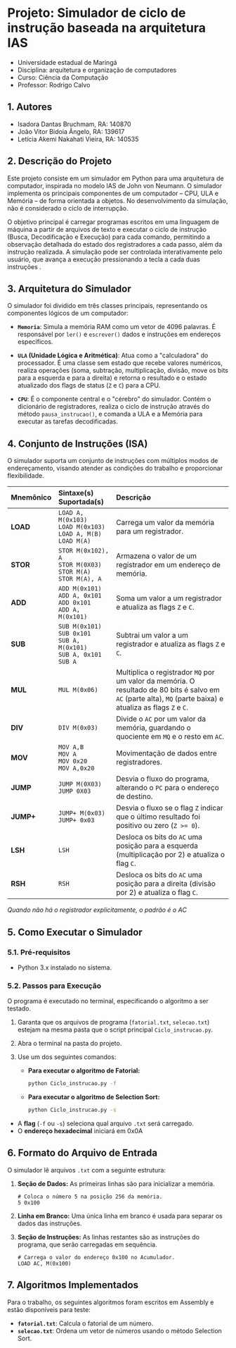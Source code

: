 # Projeto: Simulador de ciclo de instrução baseada na arquitetura IAS

- Universidade estadual de Maringá
- Disciplina: arquitetura e organização de computadores
- Curso: Ciência da Computação
- Professor: Rodrigo Calvo 

## 1. Autores

- Isadora Dantas Bruchmam, RA: 140870
- João Vitor Bidoia Ângelo, RA: 139617
- Letícia Akemi Nakahati Vieira, RA: 140535

## 2. Descrição do Projeto
Este projeto consiste em um simulador em Python para uma arquitetura de computador, inspirada no modelo IAS de John von Neumann. O simulador implementa os principais componentes de um computador – CPU, ULA e Memória – de forma orientada a objetos. No desenvolvimento da simulação, não é considerado o ciclo de interrupção.

O objetivo principal é carregar programas escritos em uma linguagem de máquina a partir de arquivos de texto e executar o ciclo de instrução (Busca, Decodificação e Execução) para cada comando, permitindo a observação detalhada do estado dos registradores a cada passo, além da instrução realizada. A simulação pode ser controlada interativamente pelo usuário, que avança a execução pressionando a tecla <ENTER> a cada duas instruções .

## 3. Arquitetura do Simulador
O simulador foi dividido em três classes principais, representando os componentes lógicos de um computador:

* **`Memoria`**: Simula a memória RAM como um vetor de 4096 palavras. É responsável por `ler()` e `escrever()` dados e instruções em endereços específicos.

* **`ULA` (Unidade Lógica e Aritmética)**: Atua como a "calculadora" do processador. É uma classe sem estado que recebe valores numéricos, realiza operações (soma, subtração, multiplicação, divisão, move os bits para a esquerda e para a direita) e retorna o resultado e o estado atualizado dos flags de status (`Z` e `C`) para a CPU.

* **`CPU`**: É o componente central e o "cérebro" do simulador. Contém o dicionário de registradores, realiza o ciclo de instrução através do método `pausa_instrucao()`, e comanda a ULA e a Memória para executar as tarefas decodificadas.

## 4. Conjunto de Instruções (ISA)
O simulador suporta um conjunto de instruções com múltiplos modos de endereçamento, visando atender as condições do trabalho e proporcionar flexibilidade.

| Mnemônico | Sintaxe(s) Suportada(s) | Descrição |
| :--- | :--- | :--- |
| **LOAD** | `LOAD A, M(0x103)`<br>`LOAD M(0x103)`<br>`LOAD A, M(B)`<br>`LOAD M(A)` | Carrega um valor da memória para um registrador. |
| **STOR** | `STOR M(0x102), A`<br> `STOR M(0X03)`<br> `STOR M(A)`<br> `STOR M(A), A` | Armazena o valor de um registrador em um endereço de memória. |
| **ADD** | `ADD M(0x101)`<br>`ADD A, 0x101`<br>`ADD 0x101`<br>`ADD A, M(0x101)` | Soma um valor a um registrador e atualiza as flags `Z` e `C`. |
| **SUB** | `SUB M(0x101)`<br>`SUB 0x101`<br>`SUB A, M(0x101)`<br>`SUB A, 0x101`<br>`SUB A`| Subtrai um valor a um registrador  e atualiza as flags `Z` e `C`. |
| **MUL** | `MUL M(0x06)` | Multiplica o registrador `MQ` por um valor da memória. O resultado de 80 bits é salvo em `AC` (parte alta), `MQ` (parte baixa) e atualiza as flags `Z` e `C`. |
| **DIV** | `DIV M(0x03)` | Divide o `AC` por um valor da memória, guardando o quociente em `MQ` e o resto em `AC`. |
| **MOV** | `MOV A,B`<br>`MOV A`<br>`MOV 0x20`<br>`MOV A,0x20` | Movimentação de dados entre registradores.  |
| **JUMP** | `JUMP M(0X03)` <br> `JUMP 0X03` | Desvia o fluxo do programa, alterando o `PC` para o endereço de destino. |
| **JUMP+** | `JUMP+ M(0x03)` <br> `JUMP+ 0x03`| Desvia o fluxo se o flag `Z` indicar que o último resultado foi positivo ou zero (`Z >= 0`). |
| **LSH** | `LSH` | Desloca os bits do `AC` uma posição para a esquerda (multiplicação por 2) e atualiza o flag `C`. |
| **RSH** | `RSH` | Desloca os bits do `AC` uma posição para a direita (divisão por 2) e atualiza o flag `C`. |

*Quando não há o registrador explicitamente, o padrão é o AC*

## 5. Como Executar o Simulador

### 5.1. Pré-requisitos
- Python 3.x instalado no sistema.

### 5.2. Passos para Execução
O programa é executado no terminal, especificando o algoritmo a ser testado.

1.  Garanta que os arquivos de programa (`fatorial.txt`, `selecao.txt`) estejam na mesma pasta que o script principal `Ciclo_instrucao.py`.
2.  Abra o terminal na pasta do projeto.
3.  Use um dos seguintes comandos:

    * **Para executar o algoritmo de Fatorial:**
        ```sh
        python Ciclo_instrucao.py -f 
        ```
    * **Para executar o algoritmo de Selection Sort:**
        ```sh
        python Ciclo_instrucao.py -s 
        ```

- A **flag** (`-f` ou `-s`) seleciona qual arquivo `.txt` será carregado.
- O **endereço hexadecimal** iniciará em 0x0A

## 6. Formato do Arquivo de Entrada
O simulador lê arquivos `.txt` com a seguinte estrutura:

1.  **Seção de Dados:**
    As primeiras linhas são para inicializar a memória.
    ```
    # Coloca o número 5 na posição 256 da memória.
    5 0x100
    ```
2.  **Linha em Branco:**
    Uma única linha em branco é usada para separar os dados das instruções.

3.  **Seção de Instruções:**
    As linhas restantes são as instruções do programa, que serão carregadas em sequência.
    ```
    # Carrega o valor do endereço 0x100 no Acumulador.
    LOAD AC, M(0x100)
    ```

## 7. Algoritmos Implementados
Para o trabalho, os seguintes algoritmos foram escritos em Assembly e estão disponíveis para teste:
- **`fatorial.txt`**: Calcula o fatorial de um número.
- **`selecao.txt`**: Ordena um vetor de números usando o método Selection Sort.
